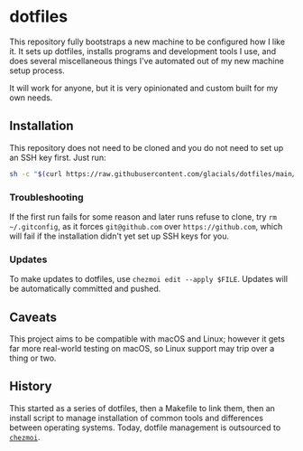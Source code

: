 # dotfiles

This repository fully bootstraps a new machine to be configured how I like it.
It sets up dotfiles, installs programs and development tools I use, and does
several miscellaneous things I've automated out of my new machine setup process.

It will work for anyone, but it is very opinionated and custom built for my own
needs.

## Installation

This repository does not need to be cloned and you do not need to set up an SSH
key first. Just run:

```sh
sh -c "$(curl https://raw.githubusercontent.com/glacials/dotfiles/main/install.sh)"
```

### Troubleshooting

If the first run fails for some reason and later runs refuse to clone, try `rm
~/.gitconfig`, as it forces `git@github.com` over `https://github.com`, which will
fail if the installation didn't yet set up SSH keys for you.

### Updates

To make updates to dotfiles, use `chezmoi edit --apply $FILE`. Updates will be
automatically committed and pushed.

## Caveats

This project aims to be compatible with macOS and Linux; however it gets far
more real-world testing on macOS, so Linux support may trip over a thing or two.

## History

This started as a series of dotfiles, then a Makefile to link them, then an
install script to manage installation of common tools and differences between
operating systems. Today, dotfile management is outsourced to
[`chezmoi`](https://github.com/twpayne/chezmoi).
